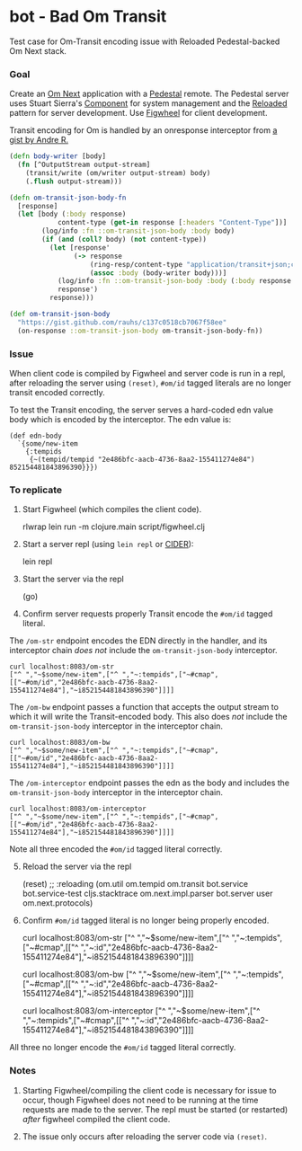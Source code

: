 # bot - Bad Om Transit

Test case for Om-Transit encoding issue with Reloaded Pedestal-backed Om Next
stack.

### Goal

Create an [Om Next][om-next] application with a [Pedestal][pedestal] remote.
The Pedestal server uses Stuart Sierra's [Component][component] for system
management and the [Reloaded][reloaded] pattern for server development.
Use [Figwheel][figwheel] for client development.

Transit encoding for Om is handled by an onresponse interceptor from
[a gist by Andre R.][transit-om-json-body]

```clojure
(defn body-writer [body]
  (fn [^OutputStream output-stream]
    (transit/write (om/writer output-stream) body)
    (.flush output-stream)))

(defn om-transit-json-body-fn
  [response]
  (let [body (:body response)
            content-type (get-in response [:headers "Content-Type"])]
        (log/info :fn ::om-transit-json-body :body body)
        (if (and (coll? body) (not content-type))
          (let [response'
                (-> response
                    (ring-resp/content-type "application/transit+json;charset=UTF-8")
                    (assoc :body (body-writer body)))]
            (log/info :fn ::om-transit-json-body :body (:body response'))
            response')
          response)))

(def om-transit-json-body
  "https://gist.github.com/rauhs/c137c0518cb7067f58ee"
  (on-response ::om-transit-json-body om-transit-json-body-fn))
```

[om-next]: https://github.com/omcljs/om/wiki/Quick-Start-(om.next)
[pedestal]: http://pedestal.io
[component]: https://github.com/stuartsierra/component
[reloaded]: http://thinkrelevance.com/blog/2013/06/04/clojure-workflow-reloaded
[figwheel]: https://github.com/bhauman/lein-figwheel
[transit-om-json-body]: https://gist.github.com/rauhs/c137c0518cb7067f58ee

### Issue

When client code is compiled by Figwheel and server code is run in a repl,
after reloading the server using `(reset)`,  `#om/id` tagged
literals are no longer transit encoded correctly.

To test the Transit encoding, the server serves a hard-coded edn value body
which is encoded by the interceptor. The edn value is:

    (def edn-body
      `{some/new-item
        {:tempids
         {~(tempid/tempid "2e486bfc-aacb-4736-8aa2-155411274e84") 852154481843896390}}})

### To replicate

1. Start Figwheel (which compiles the client code).

    rlwrap lein run -m clojure.main script/figwheel.clj

2. Start a server repl (using `lein repl` or [CIDER][cider]):

    lein repl

3. Start the server via the repl

    (go)

4. Confirm server requests properly Transit encode the `#om/id`
   tagged literal.


The `/om-str` endpoint encodes the EDN directly in the handler, and its
interceptor chain *does not* include the `om-transit-json-body` interceptor.

    curl localhost:8083/om-str
    ["^ ","~$some/new-item",["^ ","~:tempids",["~#cmap",[["~#om/id","2e486bfc-aacb-4736-8aa2-155411274e84"],"~i852154481843896390"]]]]

The `/om-bw` endpoint passes a function that accepts the output stream to which
it will write the Transit-encoded body. This also does *not* include the
`om-transit-json-body` interceptor in the interceptor chain.

    curl localhost:8083/om-bw
    ["^ ","~$some/new-item",["^ ","~:tempids",["~#cmap",[["~#om/id","2e486bfc-aacb-4736-8aa2-155411274e84"],"~i852154481843896390"]]]]

The `/om-interceptor` endpoint passes the edn as the body and includes the
`om-transit-json-body` interceptor in the interceptor chain.

    curl localhost:8083/om-interceptor
    ["^ ","~$some/new-item",["^ ","~:tempids",["~#cmap",[["~#om/id","2e486bfc-aacb-4736-8aa2-155411274e84"],"~i852154481843896390"]]]]

Note all three encoded the `#om/id` tagged literal correctly.


5. Reload the server via the repl

    (reset)
    ;; :reloading (om.util om.tempid om.transit bot.service bot.service-test cljs.stacktrace om.next.impl.parser bot.server user om.next.protocols)

6. Confirm `#om/id` tagged literal is no longer being properly encoded.

    curl localhost:8083/om-str
    ["^ ","~$some/new-item",["^ ","~:tempids",["~#cmap",[["^ ","~:id","2e486bfc-aacb-4736-8aa2-155411274e84"],"~i852154481843896390"]]]]

    curl localhost:8083/om-bw
    ["^ ","~$some/new-item",["^ ","~:tempids",["~#cmap",[["^ ","~:id","2e486bfc-aacb-4736-8aa2-155411274e84"],"~i852154481843896390"]]]]

    curl localhost:8083/om-interceptor
    ["^ ","~$some/new-item",["^ ","~:tempids",["~#cmap",[["^ ","~:id","2e486bfc-aacb-4736-8aa2-155411274e84"],"~i852154481843896390"]]]]

All three no longer encode the `#om/id` tagged literal correctly.

### Notes

 1. Starting Figwheel/compiling the client code is necessary for issue to occur,
    though Figwheel does not need to be running at the time requests are made
    to the server. The repl must be started (or restarted) *after* figwheel
    compiled the client code.

 2. The issue only occurs after reloading the server code via `(reset)`.


[cider]: http://cider.readthedocs.io
